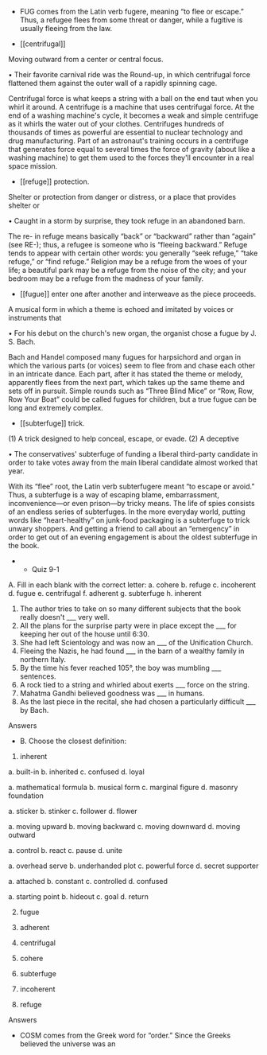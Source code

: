 - FUG comes from the Latin verb fugere, meaning “to flee or escape.” Thus, a refugee flees from some
threat or danger, while a fugitive is usually fleeing from the law.

- [[centrifugal]] 

 Moving outward from a center or central focus. 

• Their favorite carnival ride was the Round-up, in which centrifugal force flattened them against the
outer wall of a rapidly spinning cage. 

Centrifugal  force  is  what  keeps  a  string  with  a  ball  on  the  end  taut  when  you  whirl  it  around.  A
centrifuge  is  a  machine  that  uses  centrifugal  force.  At  the  end  of  a  washing  machine's  cycle,  it
becomes a weak and simple centrifuge as it whirls the water out of your clothes. Centrifuges hundreds
of thousands of times as powerful are essential to nuclear technology and drug manufacturing. Part of
an astronaut's training occurs in a centrifuge that generates force equal to several times the force of
gravity (about like a washing machine) to get them used to the forces they'll encounter in a real space
mission.

- [[refuge]] 
protection. 

 Shelter or protection from danger or distress, or a place that provides shelter or

• Caught in a storm by surprise, they took refuge in an abandoned barn. 

The  re-  in  refuge  means  basically  “back”  or  “backward”  rather  than  “again”  (see  RE-);  thus,  a
refugee is someone who is “fleeing backward.” Refuge tends to appear with certain other words: you
generally “seek refuge,” “take refuge,” or “find refuge.” Religion may be a refuge from the woes of
your  life;  a  beautiful  park  may  be  a  refuge  from  the  noise  of  the  city;  and  your  bedroom  may  be  a
refuge from the madness of your family.

- [[fugue]] 
enter one after another and interweave as the piece proceeds. 

 A musical form in which a theme is echoed and imitated by voices or instruments that

• For his debut on the church's new organ, the organist chose a fugue by J. S. Bach. 

Bach  and  Handel  composed  many  fugues  for  harpsichord  and  organ  in  which  the  various  parts  (or
voices) seem to flee from and chase each other in an intricate dance. Each part, after it has stated the
theme or melody, apparently flees from the next part, which takes up the same theme and sets off in
pursuit. Simple rounds such as “Three Blind Mice” or “Row, Row, Row Your Boat” could be called
fugues for children, but a true fugue can be long and extremely complex.

- [[subterfuge]] 
trick. 

 (1) A trick designed to help conceal, escape, or evade. (2) A deceptive

• The conservatives' subterfuge of funding a liberal third-party candidate in order to take votes away
from the main liberal candidate almost worked that year. 

With its “flee” root, the Latin verb subterfugere meant “to escape or avoid.” Thus, a subterfuge is a
way of escaping blame, embarrassment, inconvenience—or even prison—by tricky means. The life of
spies  consists  of  an  endless  series  of  subterfuges.  In  the  more  everyday  world,  putting  words  like
“heart-healthy” on junk-food packaging is a subterfuge to trick unwary shoppers. And getting a friend
to  call  about  an  “emergency”  in  order  to  get  out  of  an  evening  engagement  is  about  the  oldest
subterfuge in the book.

- - Quiz 9-1

A. Fill in each blank with the correct letter:
a. cohere
b. refuge
c. incoherent
d. fugue
e. centrifugal
f. adherent
g. subterfuge
h. inherent
1. The author tries to take on so many different subjects that the book really doesn't ___ very well.
2. All the plans for the surprise party were in place except the ___ for keeping her out of the house
until 6:30.
3. She had left Scientology and was now an ___ of the Unification Church.
4. Fleeing the Nazis, he had found ___ in the barn of a wealthy family in northern Italy.
5. By the time his fever reached 105°, the boy was mumbling ___ sentences.
6. A rock tied to a string and whirled about exerts ___ force on the string.
7. Mahatma Gandhi believed goodness was ___ in humans.
8. As the last piece in the recital, she had chosen a particularly difficult ___ by Bach.

Answers

- B. Choose the closest definition:
1. inherent

a. built-in b. inherited c. confused d. loyal

a. mathematical formula b. musical form c. marginal figure d. masonry foundation

a. sticker b. stinker c. follower d. flower

a. moving upward b. moving backward c. moving downward d. moving outward

a. control b. react c. pause d. unite

a. overhead serve b. underhanded plot c. powerful force d. secret supporter

a. attached b. constant c. controlled d. confused

a. starting point b. hideout c. goal d. return

2. fugue

3. adherent

4. centrifugal

5. cohere

6. subterfuge

7. incoherent

8. refuge

Answers

- COSM  comes  from  the  Greek  word  for  “order.”  Since  the  Greeks  believed  the  universe  was  an
